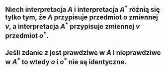 ## Niech interpretacja $A$ i interpretacja $A^*$ różnią się tylko tym, że $A$ przypisuje przedmiot o zmiennej $v$, a interpretacja $A^*$ przypisuje zmiennej $v$ przedmiot $o^*$. 
## Jeśli zdanie $z$ jest prawdziwe w $A$ i nieprawdziwe w $A^*$ to wtedy $o$ i $o^*$ nie są **identyczne**.